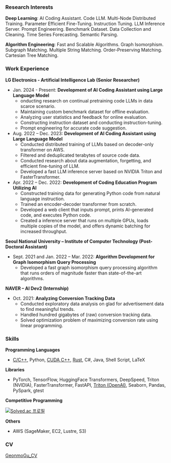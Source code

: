 ### Research Interests
**Deep Learning**: AI Coding Assistant. Code LLM. Multi-Node Distributed Training. Parameter Efficient Fine-Tuning. Instruction Tuning. LLM Inference Server. Prompt Engineering. Benchmark Dataset. Data Collection and Cleaning. Time Series Forecasting. Semantic Parsing.

**Algorithm Engineering**: Fast and Scalable Algorithms. Graph Isomorphism. Subgraph Matching. Multiple String Matching. Order-Preserving Matching. Cartesian Tree Matching.

### Work Experience
**LG Electronics - Artificial Intelligence Lab (Senior Researcher)**
- Jan. 2024 - Present: **Development of AI Coding Assistant using Large Language Model**
  - onducting research on continual pretraining code LLMs in data scarce scenario.
  - Maintaining custom benchmark dataset for offline evaluation.
  - Analyzing user statistics and feedback for online evaluation.
  - Constructing instruction dataset and conducting instruction-tuning.
  - Prompt engineering for accurate code suggestion.
- Aug. 2022 – Dec. 2023: **Development of AI Coding Assistant using Large Language Model**
  - Conducted distributed training of LLMs based on decoder-only transformer on AWS.
  - Filtered and deduplicated terabytes of source code data.
  - Conducted research about data augmentation, forgetting, and efficient fine-tuning of LLM.
  - Developed a fast LLM inference server based on NVIDIA Triton and FasterTransformer.
- Apr. 2022 – Dec. 2022: **Development of Coding Education Program Utilizing AI**
  - Constructed training data for generating Python code from natural language instruction.
  - Trained an encoder-decoder transformer from scratch.
  - Developed a web client that inputs prompt, prints AI-generated code, and executes Python code.
  - Created a inference server that runs on multiple GPUs, loads multiple copies of the model, and offers dynamic batching for increased throughput.

**Seoul National University – Institute of Computer Technology (Post-Doctoral Assistant)**
- Sept. 2021 and Jan. 2022 – Mar. 2022: **Algorithm Development for Graph Isomorphism Query Processing**
  - Developed a fast graph isomorphism query processing algorithm that runs orders of magnitude faster than state-of-the-art algorithms.

**NAVER – AI Dev2 (Internship)**
- Oct. 2021: **Analyzing Conversion Tracking Data**
  - Conducted exploratory data analysis on glad for advertisement data to find meaningful trends.
  - Handled hundred gigabytes of (raw) conversion tracking data.
  - Solved optimization problem of maximizing conversion rate using linear programming.

### Skills
**Programming Languages**
- [C/C++](https://github.com/gmgu/GI), Python, [CUDA C++](https://github.com/gmgu/study-cuda), [Rust](https://github.com/gmgu/study-rust), C#, Java, Shell Script, LaTeX

**Libraries**
- PyTorch, TensorFlow, HuggingFace Transformers, DeepSpeed, Triton (NVIDIA), FasterTransformer, FastAPI, [Triton (OpenAI)](https://github.com/gmgu/study-triton), Seaborn, Pandas, PySpark, gtest

**Competitive Programming**

[![Solved.ac
프로필](http://mazassumnida.wtf/api/v2/generate_badge?boj=gmgu)](https://solved.ac/gmgu)

**Others**
- AWS (SageMaker, EC2, Lustre, S3)

### CV
[GeonmoGu_CV](https://github.com/gmgu/gmgu/blob/main/GeonmoGu_CV.pdf)
 
